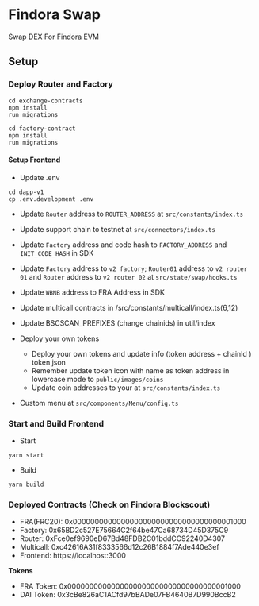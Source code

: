 
# Findora Swap
Swap DEX For Findora EVM


## Setup

### Deploy Router and Factory
```
cd exchange-contracts
npm install 
run migrations

cd factory-contract
npm install 
run migrations
```


#### Setup Frontend

- Update .env
```
cd dapp-v1
cp .env.development .env
```

- Update `Router` address to `ROUTER_ADDRESS` at `src/constants/index.ts`
  
- Update support chain to testnet at `src/connectors/index.ts`	

- Update `Factory` address and code hash to `FACTORY_ADDRESS` and `INIT_CODE_HASH` in SDK

- Update `Factory` address to `v2 factory`; `Router01` address to `v2 router 01` and `Router` address to `v2 router 02` at `src/state/swap/hooks.ts`

- Update `WBNB` address to FRA Address  in SDK

- Update multicall contracts in /src/constants/multicall/index.ts(6,12)


- Update BSCSCAN_PREFIXES (change chainids) in util/index


- Deploy your own tokens
	+ Deploy your own tokens and update info (token address + chainId ) token json
	+ Remember update token icon with name as token address in lowercase mode to `public/images/coins`	
	+ Update coin addresses to your at `src/constants/index.ts`
	
	
- Custom menu at `src/components/Menu/config.ts`

### Start and Build Frontend

- Start
```
yarn start
```

- Build
```
yarn build
```

### Deployed Contracts (Check on Findora Blockscout)

- FRA(FRC20): 0x0000000000000000000000000000000000001000
- Factory:  0x65BD2c527E75664C2f64be47Ca68734D45D375C9
- Router:   0xFce0ef9690eD67Bd48FDB2C01bddCC92240D4307
- Multicall: 0xc42616A31f8333566d12c26B1884f7Ade440e3ef
- Frontend:        https://localhost:3000


**Tokens**

- FRA Token: 0x0000000000000000000000000000000000001000
- DAI Token: 0x3cBe826aC1ACfd97bBADe07FB4640B7D990BccB2
